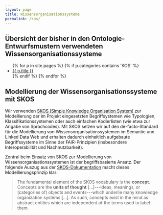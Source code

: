 ```yaml
---
layout: page
title: Wissensorganisationssysteme
permalink: /kos/
---
```


## Übersicht der bisher in den Ontologie-Entwurfsmustern verwendeten Wissensorganisationssysteme

<ul>
{% for p in site.pages %}
   {% if p.categories contains 'KOS' %}
      <li><a href="/DigiKAR-Ontology-Design{{ p.url }}">{{ p.title }}</a></li>
   {% endif %}
{% endfor %}
</ul>

## Modellierung der Wissensorganisationssysteme mit SKOS

Wir verwenden [SKOS (Simple Knowledge Organisation System)](https://www.w3.org/2004/02/skos/) zur Modellierung der im Projekt eingesetzten Begriffsystemen wie Typologien, Klassifikationssystemen oder auch einfachen Kodierlisten (wie etwa zur Angabe von Sprachcodes). Mit SKOS setzen wir auf den de-facto-Standard für die Modellierung von Wissensorganisationssystemen im Semantic und Linked Data Web und erhalten dadurch einheitlich aufgebaute Begriffssysteme im Sinne der FAIR-Prinzipien (insbesondere Interoperabilität und Nachnutzbarkeit).

Zentral beim Einsatz von SKOS zur Modellierung von Wissensorganisationssystemen ist der begriffsbasierte Ansatz. Der folgende Auszug aus der [SKOS-Dokumentation](https://www.w3.org/TR/skos-primer/##secconcept) macht dieses Modellierungsprinzip klar:

> The fundamental element of the SKOS vocabulary is the **concept**. Concepts are the **units of thought** [...]---ideas, meanings, or (categories of) objects and events---which underlie many knowledge organization systems [...]. As such, concepts exist in the mind as abstract entities which are independent of the terms used to label them.
